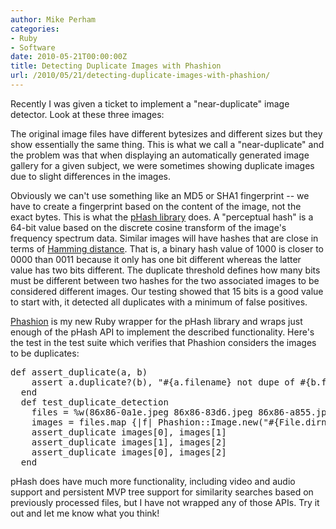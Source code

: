 ```yaml
---
author: Mike Perham
categories:
- Ruby
- Software
date: 2010-05-21T00:00:00Z
title: Detecting Duplicate Images with Phashion
url: /2010/05/21/detecting-duplicate-images-with-phashion/
---
```


Recently I was given a ticket to implement a "near-duplicate" image detector. Look at these three images:  
  
The original image files have different bytesizes and different sizes but they show essentially the same thing. This is what we call a "near-duplicate" and the problem was that when displaying an automatically generated image gallery for a given subject, we were sometimes showing duplicate images due to slight differences in the images.

Obviously we can't use something like an MD5 or SHA1 fingerprint -- we have to create a fingerprint based on the content of the image, not the exact bytes. This is what the [pHash library][1] does. A "perceptual hash" is a 64-bit value based on the discrete cosine transform of the image's frequency spectrum data. Similar images will have hashes that are close in terms of [Hamming distance][2]. That is, a binary hash value of 1000 is closer to 0000 than 0011 because it only has one bit different whereas the latter value has two bits different. The duplicate threshold defines how many bits must be different between two hashes for the two associated images to be considered different images. Our testing showed that 15 bits is a good value to start with, it detected all duplicates with a minimum of false positives.

[Phashion][3] is my new Ruby wrapper for the pHash library and wraps just enough of the pHash API to implement the described functionality. Here's the test in the test suite which verifies that Phashion considers the images to be duplicates:

<pre lang="ruby">def assert_duplicate(a, b)
    assert a.duplicate?(b), "#{a.filename} not dupe of #{b.filename}"
  end
  def test_duplicate_detection
    files = %w(86x86-0a1e.jpeg 86x86-83d6.jpeg 86x86-a855.jpeg)
    images = files.map {|f| Phashion::Image.new("#{File.dirname(__FILE__) + '/../test/'}#{f}")}
    assert_duplicate images[0], images[1]
    assert_duplicate images[1], images[2]
    assert_duplicate images[0], images[2]
  end
</pre>

pHash does have much more functionality, including video and audio support and persistent MVP tree support for similarity searches based on previously processed files, but I have not wrapped any of those APIs. Try it out and let me know what you think!

 [1]: http://phash.org
 [2]: http://en.wikipedia.org/wiki/Hamming_distance
 [3]: http://github.com/mperham/phashion
